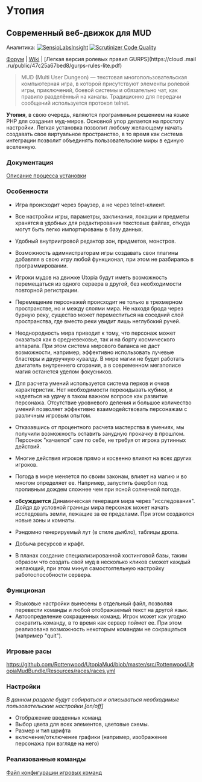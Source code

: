 # Утопия
## Современный веб-движок для MUD

Аналитика: [![SensioLabsInsight](https://insight.sensiolabs.com/projects/a6196715-eb57-4447-a423-71127f7ed827/mini.png)](https://insight.sensiolabs.com/projects/a6196715-eb57-4447-a423-71127f7ed827) [![Scrutinizer Code Quality](https://scrutinizer-ci.com/g/Rottenwood/UtopiaMud/badges/quality-score.png?b=master)](https://scrutinizer-ci.com/g/Rottenwood/UtopiaMud/?branch=master)

[Форум](https://github.com/Rottenwood/UtopiaMud/issues?labels=%D0%9E%D0%B1%D1%81%D1%83%D0%B6%D0%B4%D0%B5%D0%BD%D0%B8%D0%B5&page=1&state=open) | [Wiki](https://github.com/Rottenwood/UtopiaMud/wiki) | [Легкая версия ролевых правил GURPS](https://cloud
.mail
.ru/public/47c25a67bed8/gurps-rules-lite.pdf)

> MUD (Multi User Dungeon) — текстовая многопользовательская компьютерная игра, в которой присутствуют элементы ролевой игры, приключений, боевой системы и обязательно чат, как правило разделённый на каналы. Традиционно для передачи сообщений используется протокол telnet.

**Утопия**, в свою очередь, являются программным решением на языке PHP для создания муд-миров. Основной упор делается на простоту настройки. Легкая установка позволит любому желающему начать создавать свое виртуальное пространство, в то время как система интеграции позволит объединять пользовательские миры в единую вселенную.

### Документация

[Описание процесса установки](https://github.com/Rottenwood/UtopiaMud/wiki/%D0%A3%D1%81%D1%82%D0%B0%D0%BD%D0%BE%D0%B2%D0%BA%D0%B0)

### Особенности
* Игра происходит через браузер, а не через telnet-клиент.
* Все настройки игры, параметры, заклинания, локации и предметы хранятся в удобных для редактирования текстовых файлах, откуда могут быть легко импортированы в базу данных.
* Удобный внутриигровой редактор зон, предметов, монстров.
* Возможность адимнистраторам игры создавать свои плагины добавляя в свою игру любой функционал, при этом не разбираясь в программировании.
* Игроки мудов на движке Utopia будут иметь возможность перемещаться из одного сервера в другой, без необходимости повторной регистрации.
* Перемещение персонажей происходит не только в трехмерном пространстве, но и между слоями мира. Не находя брода через бурную реку, существо может переместиться на соседний слой пространства, где вместо реки увидит лишь неглубокий ручей.
* Неоднородность мира приводит к тому, что персонаж может оказаться как в средневековье, так и на борту космического аппарата. При этом система мирового баланса не даст возможности, например, эффективно использовать лучевые бластеры и двуручную кувалду. В мире магии не будет работать двигатель внутреннего сгорания, а в современном мегаполисе магия останется уделом фокусников.
* Для расчета умений используется система перков и очков характеристик. Нет необходимости перекидывать кубики, и надеяться на удачу в таком важном вопросе как развитие персонажа. Отсутствие уровневого деления и большое количество умений позволяет эффективно взаимодействовать персонажам с различным игровым опытом.
* Отказавшись от процентного расчета мастерства в умениях, мы получили возможность оставить занудную прокачку в прошлом. Персонаж "качается" сам по себе, не требуя от игрока рутинных действий.
* Многие действия игроков прямо и косвенно влияют на всех других игроков.
* Погода в мире меняется по своим законам, влияет на магию и во многом определяет ее. Например, запустить фаербол под проливным дождем сложнее чем при ясной солнечной погоде.
* **обсуждается** Динамическая генерация мира через "исследования". Дойдя до условной границы мира персонаж может
начать исследовать земли, лежащие за ее пределами. При этом создаются новые зоны и комнаты.
* Рэндомно генерируемый лут (в стиле дьябло), таблицы дропа.
* Добыча ресурсов и крафт.

* В планах создание специализированной хостинговой базы, таким образом что создать свой муд в несколько кликов сможет каждый желающий, при этом минуя самостоятельную настройку работоспособности сервера.

### Функционал
* Языковые настройки вынесены в отдельный файл, позволяя перевести команды и любой отображаемый текст на другой язык.
* Автоопределение сокращенных команд. Игрок может как угодно сократить команду, в то время как сервер поймет ее. При этом реализована возможность некоторым командам не сокращаться (например "quit").

### Игровые расы
https://github.com/Rottenwood/UtopiaMud/blob/master/src/Rottenwood/UtopiaMudBundle/Resources/races/races.yml

### Настройки
*В данном разделе будут собираться и описываться необходимые пользовательские настройки [on/off]*

* Отображение введенных команд
* Выбор цвета для всех элементов, цветовые схемы.
* Размер и тип шрифта
* включение/отключение графики (например, изображение персонажа при взгляде на него)

### Реализованные команды

[Файл конфигурации игровых команд](https://github.com/Rottenwood/UtopiaMud/blob/master/src/Rottenwood/UtopiaMudBundle/Resources/config/commands.yml)
